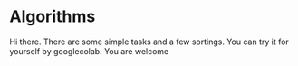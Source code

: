 # Algorithms

Hi there.
There are some simple tasks and a few sortings. You can try it for yourself by googlecolab. You are welcome
